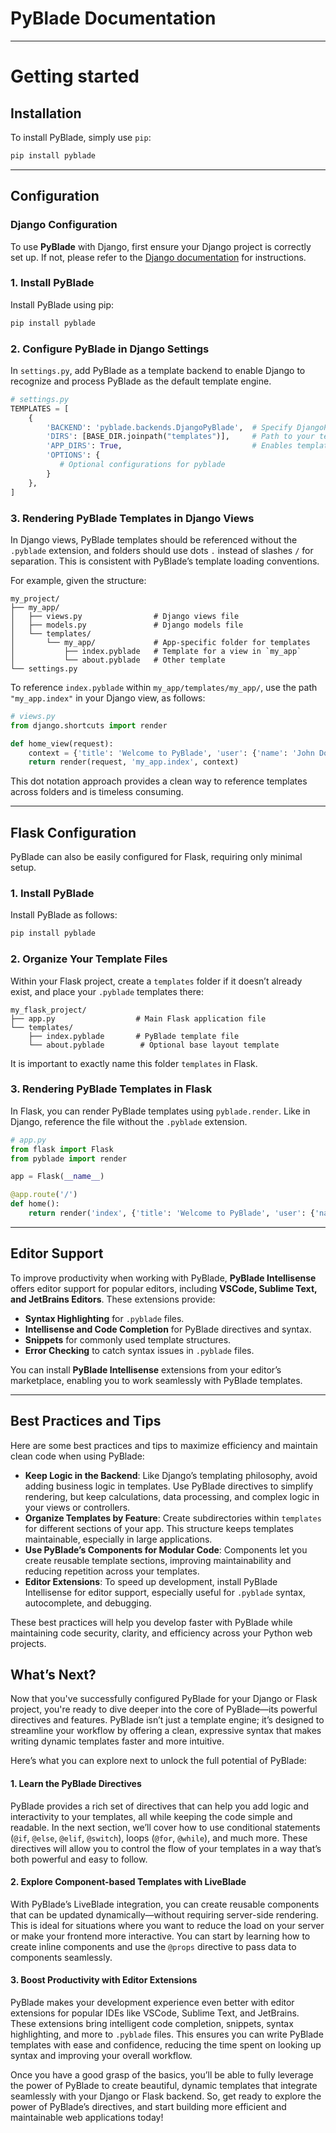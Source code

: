 # PyBlade Documentation
----

# Getting started

## Installation

To install PyBlade, simply use `pip`:

```bash
pip install pyblade
```
---

## Configuration

### Django Configuration

To use **PyBlade** with Django, first ensure your Django project is correctly set up. If not, please refer to the [Django documentation](https://docs.djangoproject.com/en/stable/) for instructions.

### 1. Install PyBlade

Install PyBlade using pip:

```bash
pip install pyblade
```

### 2. Configure PyBlade in Django Settings

In `settings.py`, add PyBlade as a template backend to enable Django to recognize and process PyBlade as the default
template engine.

```python
# settings.py
TEMPLATES = [
    {
        'BACKEND': 'pyblade.backends.DjangoPyBlade',  # Specify DjangoPyBlade as the backend
        'DIRS': [BASE_DIR.joinpath("templates")],     # Path to your templates directory
        'APP_DIRS': True,                             # Enables template loading for each app
        'OPTIONS': {
           # Optional configurations for pyblade
        }
    },
]
```

### 3. Rendering PyBlade Templates in Django Views

In  Django views, PyBlade templates should be referenced without the `.pyblade` extension, and folders should use
dots `.` instead of slashes `/` for separation. This is consistent with PyBlade’s template loading conventions.

For example, given the structure:
```
my_project/
├── my_app/
│   ├── views.py                # Django views file
│   ├── models.py               # Django models file
│   └── templates/
│       └── my_app/             # App-specific folder for templates
│           ├── index.pyblade   # Template for a view in `my_app`
│           └── about.pyblade   # Other template
└── settings.py

```
To reference `index.pyblade` within `my_app/templates/my_app/`, use the path `"my_app.index"` in your Django view, as follows:

```python
# views.py
from django.shortcuts import render

def home_view(request):
    context = {'title': 'Welcome to PyBlade', 'user': {'name': 'John Doe'}}
    return render(request, 'my_app.index', context)
```

This dot notation approach provides a clean way to reference templates across folders and is timeless consuming.

---

## Flask Configuration

PyBlade can also be easily configured for Flask, requiring only minimal setup.

### 1. Install PyBlade

Install PyBlade as follows:

```bash
pip install pyblade
```

### 2. Organize Your Template Files

Within your Flask project, create a `templates` folder if it doesn’t already exist, and place your `.pyblade` templates there:

```
my_flask_project/
├── app.py                  # Main Flask application file
└── templates/
    ├── index.pyblade       # PyBlade template file
    └── about.pyblade        # Optional base layout template
```

It is important to exactly name this folder `templates` in Flask.

### 3. Rendering PyBlade Templates in Flask

In Flask, you can render PyBlade templates using `pyblade.render`. Like in Django, reference the file without the `.pyblade` extension.

```python
# app.py
from flask import Flask
from pyblade import render

app = Flask(__name__)

@app.route('/')
def home():
    return render('index', {'title': 'Welcome to PyBlade', 'user': {'name': 'John Doe'}})
```

---

## Editor Support

To improve productivity when working with PyBlade, **PyBlade Intellisense** offers editor support for popular editors, including **VSCode, Sublime Text, and JetBrains Editors**. These extensions provide:

- **Syntax Highlighting** for `.pyblade` files.
- **Intellisense and Code Completion** for PyBlade directives and syntax.
- **Snippets** for commonly used template structures.
- **Error Checking** to catch syntax issues in `.pyblade` files.

You can install **PyBlade Intellisense** extensions from your editor’s marketplace, enabling you to work seamlessly with PyBlade templates.

---

## Best Practices and Tips

Here are some best practices and tips to maximize efficiency and maintain clean code when using PyBlade:

- **Keep Logic in the Backend**: Like Django’s templating philosophy, avoid adding business logic in templates. Use PyBlade directives to simplify rendering, but keep calculations, data processing, and complex logic in your views or controllers.
- **Organize Templates by Feature**: Create subdirectories within `templates` for different sections of your app. This structure keeps templates maintainable, especially in large applications.
- **Use PyBlade’s Components for Modular Code**: Components let you create reusable template sections, improving maintainability and reducing repetition across your templates.
- **Editor Extensions**: To speed up development, install PyBlade Intellisense for editor support, especially useful for `.pyblade` syntax, autocomplete, and debugging.

These best practices will help you develop faster with PyBlade while maintaining code security, clarity, and
efficiency across your Python web projects.


## What’s Next?

Now that you've successfully configured PyBlade for your Django or Flask project, you're ready to dive deeper into the core of PyBlade—its powerful directives and features. PyBlade isn’t just a template engine; it’s designed to streamline your workflow by offering a clean, expressive syntax that makes writing dynamic templates faster and more intuitive.

Here’s what you can explore next to unlock the full potential of PyBlade:

#### 1. **Learn the PyBlade Directives**
   PyBlade provides a rich set of directives that can help you add logic and interactivity to your templates, all while keeping the code simple and readable. In the next section, we’ll cover how to use conditional statements (`@if`, `@else`, `@elif`, `@switch`), loops (`@for`, `@while`), and much more. These directives will allow you to control the flow of your templates in a way that’s both powerful and easy to follow.

#### 2. **Explore Component-based Templates with LiveBlade**
   With PyBlade’s LiveBlade integration, you can create reusable components that can be updated dynamically—without requiring server-side rendering. This is ideal for situations where you want to reduce the load on your server or make your frontend more interactive. You can start by learning how to create inline components and use the `@props` directive to pass data to components seamlessly.

#### 3. **Boost Productivity with Editor Extensions**
   PyBlade makes your development experience even better with editor extensions for popular IDEs like VSCode, Sublime Text, and JetBrains. These extensions bring intelligent code completion, snippets, syntax highlighting, and more to `.pyblade` files. This ensures you can write PyBlade templates with ease and confidence, reducing the time spent on looking up syntax and improving your overall workflow.

Once you have a good grasp of the basics, you’ll be able to fully leverage the power of PyBlade to create beautiful, dynamic templates that integrate seamlessly with your Django or Flask backend. So, get ready to explore the power of PyBlade’s directives, and start building more efficient and maintainable web applications today!
